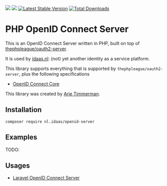 ![](https://github.com/arietimmerman/openid-server/workflows/CI/badge.svg)
![](https://img.shields.io/badge/license-AGPL--3.0-green)
[![Latest Stable Version](https://poser.pugx.org/arietimmerman/openid-server/v/stable)](https://packagist.org/packages/arietimmerman/laravel-url-shortener)
[![Total Downloads](https://poser.pugx.org/arietimmerman/laravel-url-shortener/downloads)](https://packagist.org/packages/arietimmerman/laravel-url-shortener)

# PHP OpenID Connect Server

This is an OpenID Connect Server written in PHP, built on top of [thephpleague/oauth2-server](https://github.com/thephpleague/oauth2-server).

It is used by [idaas.nl](https://www.idaas.nl/): (not) yet another identity as a service platform.

This library supports everything that is supported by `thephpleague/oauth2-server`, plus the following specifications

* [OpenID Connect Core](https://openid.net/specs/openid-connect-core-1_0.html)

This library was created by [Arie Timmerman](https://github.com/arietimmerman).

## Installation

~~~
composer require nl.idaas/openid-server
~~~

## Examples

TODO:

## Usages

* [Laravel OpenID Connect Server](https://github.com/arietimmerman/laravel-openid-connect-server)
